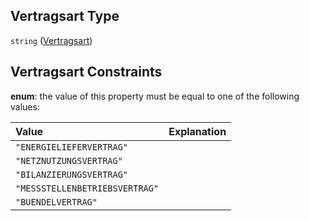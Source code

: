 ## Vertragsart Type

`string` ([Vertragsart](vertragsart.md))

## Vertragsart Constraints

**enum**: the value of this property must be equal to one of the following values:

| Value                          | Explanation |
| :----------------------------- | :---------- |
| `"ENERGIELIEFERVERTRAG"`       |             |
| `"NETZNUTZUNGSVERTRAG"`        |             |
| `"BILANZIERUNGSVERTRAG"`       |             |
| `"MESSSTELLENBETRIEBSVERTRAG"` |             |
| `"BUENDELVERTRAG"`             |             |
